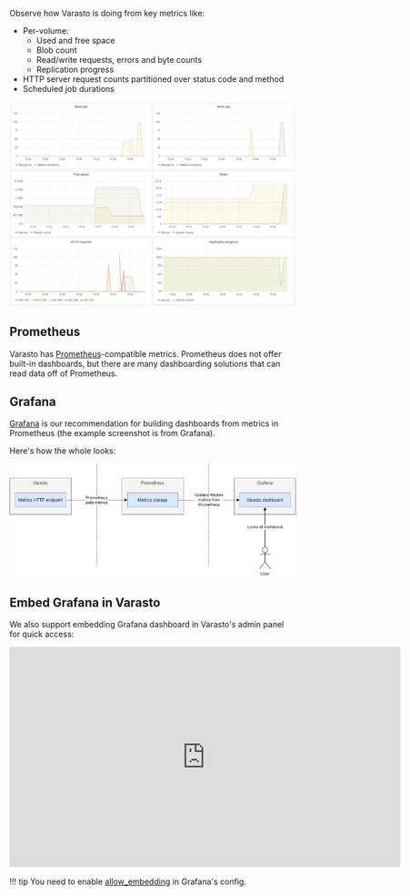 Observe how Varasto is doing from key metrics like:

- Per-volume:
	* Used and free space
	* Blob count
	* Read/write requests, errors and byte counts
	* Replication progress
- HTTP server request counts partitioned over status code and method
- Scheduled job durations


![](grafana-metrics.png)


Prometheus
----------

Varasto has [Prometheus](https://prometheus.io/)-compatible metrics. Prometheus does not
offer built-in dashboards, but there are many dashboarding solutions that can read data off
of Prometheus.


Grafana
-------

[Grafana](https://grafana.com/) is our recommendation for building dashboards from metrics
in Prometheus (the example screenshot is from Grafana).

Here's how the whole looks:

![](prometheus-grafana.png)


Embed Grafana in Varasto
------------------------

We also support embedding Grafana dashboard in Varasto's admin panel for quick access:

<iframe width="688" height="387" src="https://www.youtube.com/embed/EgX898fGz4U" frameborder="0" allow="accelerometer; autoplay; encrypted-media; gyroscope; picture-in-picture" allowfullscreen></iframe>


!!! tip
	You need to enable
	[allow_embedding](https://grafana.com/docs/grafana/latest/installation/configuration/#allow-embedding)
	in Grafana's config.
